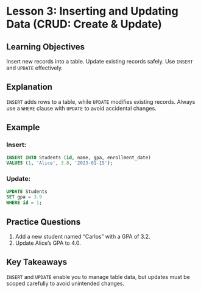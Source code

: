 # Lesson 3: Inserting and Updating Data (CRUD: Create & Update)

## Learning Objectives
Insert new records into a table.
Update existing records safely.
Use `INSERT` and `UPDATE` effectively.

## Explanation
`INSERT` adds rows to a table, while `UPDATE` modifies existing records. Always use a `WHERE` clause with `UPDATE` to avoid accidental changes.

## Example

### Insert:
```sql
INSERT INTO Students (id, name, gpa, enrollment_date)
VALUES (1, 'Alice', 3.8, '2023-01-15');
```

### Update:
```sql
UPDATE Students
SET gpa = 3.9
WHERE id = 1;
```

## Practice Questions
1. Add a new student named “Carlos” with a GPA of 3.2.
2. Update Alice’s GPA to 4.0.

## Key Takeaways
`INSERT` and `UPDATE` enable you to manage table data, but updates must be scoped carefully to avoid unintended changes.
